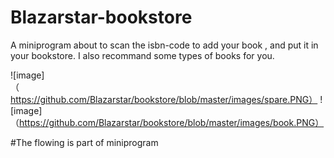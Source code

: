 # Blazarstar-bookstore
A miniprogram about to scan the isbn-code to add your book ,
and put it in your bookstore.
I also recommand some types of books for you.

![image]（https://github.com/Blazarstar/bookstore/blob/master/images/spare.PNG）
![image]（https://github.com/Blazarstar/bookstore/blob/master/images/book.PNG）

#The flowing is part of miniprogram


